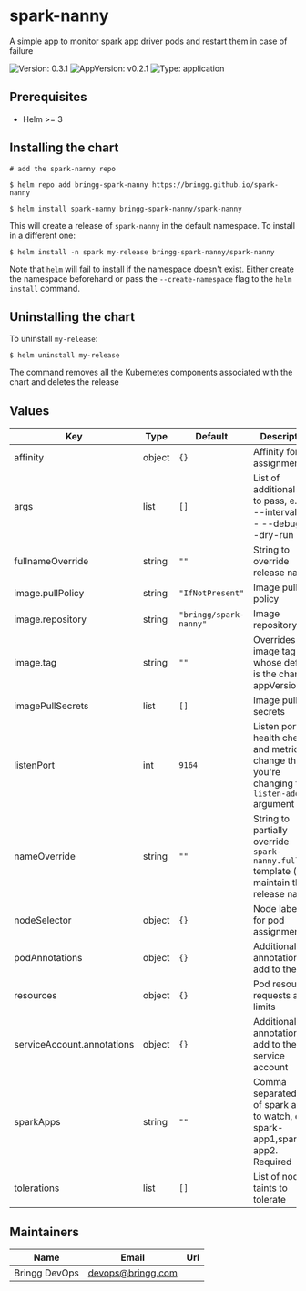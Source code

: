# spark-nanny

A simple app to monitor spark app driver pods and restart them in case of failure

![Version: 0.3.1](https://img.shields.io/badge/Version-0.3.1-informational?style=flat-square) ![AppVersion: v0.2.1](https://img.shields.io/badge/AppVersion-v0.2.1-informational?style=flat-square) ![Type: application](https://img.shields.io/badge/Type-application-informational?style=flat-square)

## Prerequisites

- Helm >= 3

## Installing the chart

```shell
# add the spark-nanny repo

$ helm repo add bringg-spark-nanny https://bringg.github.io/spark-nanny

$ helm install spark-nanny bringg-spark-nanny/spark-nanny
```

This will create a release of `spark-nanny` in the default namespace. To install in a different one:

```shell
$ helm install -n spark my-release bringg-spark-nanny/spark-nanny
```

Note that `helm` will fail to install if the namespace doesn't exist. Either create the namespace beforehand or pass the `--create-namespace` flag to the `helm install` command.

## Uninstalling the chart

To uninstall `my-release`:

```shell
$ helm uninstall my-release
```

The command removes all the Kubernetes components associated with the chart and deletes the release

## Values

| Key | Type | Default | Description |
|-----|------|---------|-------------|
| affinity | object | `{}` | Affinity for pod assignment |
| args | list | `[]` | List of additional args to pass, e.g. - --interval=45 - --debug - --dry-run |
| fullnameOverride | string | `""` | String to override release name |
| image.pullPolicy | string | `"IfNotPresent"` | Image pull policy |
| image.repository | string | `"bringg/spark-nanny"` | Image repository |
| image.tag | string | `""` | Overrides the image tag whose default is the chart appVersion. |
| imagePullSecrets | list | `[]` | Image pull secrets |
| listenPort | int | `9164` | Listen port for health checks and metrics, change this if you're changing the `listen-address` argument |
| nameOverride | string | `""` | String to partially override `spark-nanny.fullname` template (will maintain the release name) |
| nodeSelector | object | `{}` | Node labels for pod assignment |
| podAnnotations | object | `{}` | Additional annotations to add to the pod |
| resources | object | `{}` | Pod resource requests and limits |
| serviceAccount.annotations | object | `{}` | Additional annotations to add to the service account |
| sparkApps | string | `""` | Comma separated list of spark apps to watch, e.g. spark-app1,spark-app2. Required |
| tolerations | list | `[]` | List of node taints to tolerate |

## Maintainers

| Name | Email | Url |
| ---- | ------ | --- |
| Bringg DevOps | <devops@bringg.com> |  |
